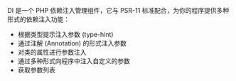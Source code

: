 DI 是一个 PHP 依赖注入管理组件，它与 PSR-11 标准配合，为你的程序提供多种形式的依赖注入功能：

- 根据类型提示注入参数 (type-hint)
- 通过注解 (Annotation) 的形式注入参数
- 对类的属性进行参数注入
- 通过多种形式向程序中注入自定义的参数
- 获取参数列表

